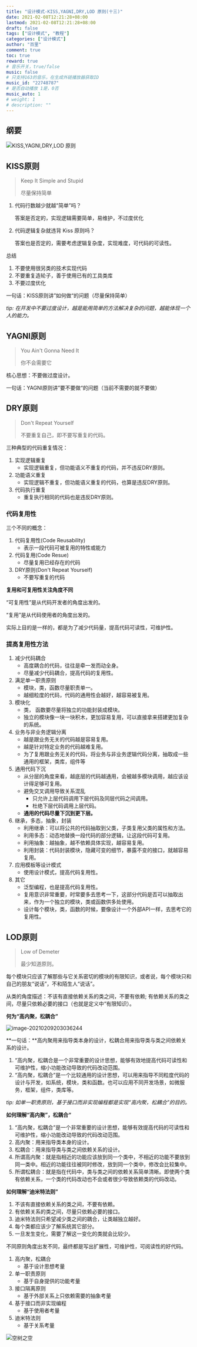 ```yaml
---
title: "设计模式-KISS,YAGNI,DRY,LOD 原则(十三)"
date: 2021-02-08T12:21:28+08:00
lastmod: 2021-02-08T12:21:28+08:00
draft: false
tags: ["设计模式", "教程"]
categories: ["设计模式"]
author: "百里"
comment: true
toc: true
reward: true
# 音乐开关，true/false
music: false
# 只支持163的音乐，在生成外链播放器获取ID
music_id: "22748787"
# 是否自动播放 1是，0否
music_auto: 1
# weight: 1
# description: ""
---
```


## 纲要

![KISS,YAGNI,DRY,LOD 原则](https://cdn.jsdelivr.net/gh/yezihack/assets@master/b/20210209203935.png?imageslim)

## KISS原则

> Keep It Simple and Stupid
>
> 尽量保持简单

1. 代码行数越少就越“简单”吗？

   答案是否定的，实现逻辑需要简单，易维护，不过度优化

2. 代码逻辑复杂就违背 Kiss 原则吗？

   ​	答案也是否定的，需要考虑逻辑复杂度，实现难度，可代码的可读性。

总结

1. 不要使用很另类的技术实现代码
2. 不要重复造轮子，善于使用已有的工具类库
3. 不要过度优化

一句话：KISS原则讲”如何做“的问题（尽量保持简单）

*tip: 在开发中不要过度设计，越是能用简单的方法解决复杂的问题，越能体现一个人的能力。*

## YAGNI原则

> You Ain't Gonna Need It 
>
> 你不会需要它

核心思想：不要做过度设计。

一句话：YAGNI原则讲”要不要做“的问题（当前不需要的就不要做）



## DRY原则

> Don't Repeat Yourself
>
> 不要重复自己，即不要写重复的代码。

三种典型的代码重复情况：

1. 实现逻辑重复
   - 实现逻辑重复，但功能语义不重复的代码，并不违反DRY原则。
2. 功能语义重复
   - 实现逻辑不重复，但功能语义重复的代码，也算是违反DRY原则。
3. 代码执行重复
   - 重复执行相同的代码也是违反DRY原则。

### 代码复用性

三个不同的概念：

1. 代码复用性(Code Reusability)
   - 表示一段代码可被复用的特性或能力
2. 代码复用(Code Resue)
   - 尽量复用已经存在的代码
3. DRY原则(Don't Repeat Yourself)
   - 不要写重复的代码

**复用和可复用性关注角度不同**

“可复用性”是从代码开发者的角度出发的。

“复用”是从代码使用者的角度出发的。

实际上目的是一样的，都是为了减少代码量，提高代码可读性，可维护性。

### 提高复用性方法

1. 减少代码耦合
   - 高度耦合的代码，往往是牵一发而动全身。
   - 尽量减少代码耦合，提高代码的复用性。
2. 满足单一职责原则
   - 模块，类，函数尽量职责单一。
   - 越细粒度的代码，代码的通用性会越好，越容易被复用。
3. 模块化
   - 类， 函数要尽量将独立的功能封装成模块。
   - 独立的模块像一块一块积木，更加容易复用，可以直接拿来搭建更加复杂的系统。
4. 业务与非业务逻辑分离
   - 越是跟业务无关的代码越是容易复用。
   - 越是针对特定业务的代码越难复用。
   - 为了复用跟业务无关的代码，将业务与非业务逻辑代码分离，抽取成一些通用的框架，类库，组件等
5. 通用代码下沉
   - 从分层的角度来看，越底层的代码越通用，会被越多模块调用，越应该设计得足够可复用。
   - 避免交叉调用导致关系混乱
     - 只允许上层代码调用下层代码及同层代码之间调用。
     - 杜绝下层代码调用上层代码。
   - **通用的代码尽量下沉到更下层。**
6. 继承，多态，抽象，封装
   - 利用继承：可以将公共的代码抽取到父类，子类复用父类的属性和方法。
   - 利用多态：动态地替换一段代码的部分逻辑，让这段代码可复用。
   - 利用抽象：越抽象，越不依赖具体实现，越容易复用。
   - 利用封装：代码封装模块，隐藏可变的细节，暴露不变的接口，就越容易复用。
7. 应用模板等设计模式
   - 使用设计模式，提高代码复用性。
8. 其它
   - 泛型编程，也是提高代码复用性。
   - 复用意识非常重要，时常要多去思考一下，这部分代码是否可以抽取出来，作为一个独立的模块，类或函数供多处使用。
   - 设计每个模块，类，函数的时候，要像设计一个外部API一样，去思考它的复用性。

## LOD原则

> Low of Demeter
>
> 最少知道原则。



每个模块只应该了解那些与它关系密切的模块的有限知识，或者说，每个模块只和自己的朋友“说话”，不和陌生人“说话”。

从类的角度描述：不该有直接依赖关系的类之间，不要有依赖; 有依赖关系的类之间，尽量只依赖必要的接口（也就是定义中“有限知识）。

**何为“高内聚，松耦合”**

![image-20210209203036244](https://cdn.jsdelivr.net/gh/yezihack/assets@master/b/20210209203044.png?imageslim)

**一句话：**高内聚用来指导类本身的设计，松耦合用来指导类与类之间依赖关系的设计。

1. “高内聚，松耦合是一个非常重要的设计思想，能够有效地提高代码可读性和可维护性，缩小功能改动导致的代码改动范围。
2. “高内聚，松耦合”是一个比较通用的设计思想，可以用来指导不同粒度代码的设计与开发，如系统，模块，类和函数。也可以应用不同开发场景，如微服务，框架，组件，类库等。



*tip: 如单一职责原则，基于接口而非实现编程都是实现“高内聚，松耦合”的目的。*



**如何理解“高内聚”，松耦合“**

1. “高内聚，松耦合”是一个非常重要的设计思想，能够有效提高代码的可读性和可维护性，缩小功能改动导致的代码改动范围。
2. 高内聚：用来指导类本身的设计。
3. 松耦合：用来指导类与类之间依赖关系的设计。
4. 所谓高内聚：就是指相近的功能应该放到同一个类中，不相近的功能不要放到同一类中。相近的功能往往被同时修改，放到同一个类中，修改会比较集中。
5. 所谓松耦合：就是指在代码中，类与类之间的依赖关系简单清晰。即使两个类有依赖关系，一个类的代码改动也不会或者很少导致依赖类的代码改动。

**如何理解“迪米特法则”**

1. 不该有直接依赖关系的类之间，不要有依赖。
2. 有依赖关系的类之间，尽量只依赖必要的接口。
3. 迪米特法则只希望减少类之间的耦合，让类越独立越好。
4. 每个类都应该少了解系统其它部分。
5. 一旦发生变化，需要了解这一变化的类就会比较少。

不同原则角度出发不同，最终都是写出扩展性，可维护性，可阅读性的好代码。

1. 高内聚，松耦合
   - 基于设计思想考量
2. 单一职责原则
   - 基于自身提供的功能考量
3. 接口隔离原则
   - 基于外部关系上只依赖需要的抽象考量
4. 基于接口而非实现编程
   - 基于使用者考量
5. 迪米特法则
   - 基于关系考量






![空树之空](https://cdn.jsdelivr.net/gh/yezihack/assets@master/b/20210122112114.png?imageslim)